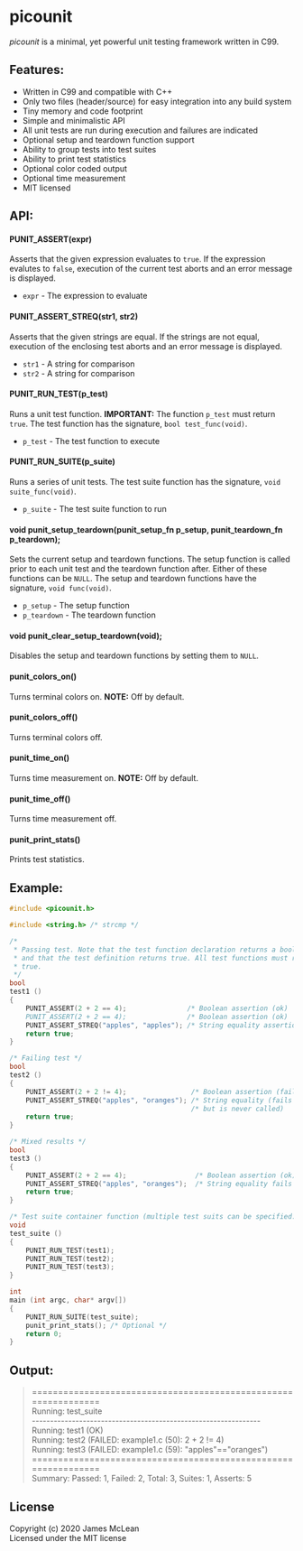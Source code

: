 picounit
========

*picounit* is a minimal, yet powerful unit testing framework written in C99.

Features:
--------

- Written in C99 and compatible with C++
- Only two files (header/source) for easy integration into any build system
- Tiny memory and code footprint
- Simple and minimalistic API
- All unit tests are run during execution and failures are indicated
- Optional setup and teardown function support
- Ability to group tests into test suites
- Ability to print test statistics
- Optional color coded output
- Optional time measurement
- MIT licensed

API:
--------

#### PUNIT_ASSERT(expr)

Asserts that the given expression evaluates to `true`. If the expression 
evalutes to `false`, execution of the current test aborts and an error message 
is displayed.

- `expr` - The expression to evaluate

#### PUNIT_ASSERT_STREQ(str1, str2)

Asserts that the given strings are equal. If the strings are not equal,
execution of the enclosing test aborts and an error message is displayed.

- `str1` - A string for comparison
- `str2` - A string for comparison

#### PUNIT_RUN_TEST(p_test)

Runs a unit test function. **IMPORTANT:** The function `p_test` must return 
`true`. The test function has the signature, `bool test_func(void)`.

- `p_test` - The test function to execute

#### PUNIT_RUN_SUITE(p_suite)

Runs a series of unit tests. The test suite function has the signature,
`void suite_func(void)`.

- `p_suite` - The test suite function to run

#### void punit_setup_teardown(punit_setup_fn p_setup, punit_teardown_fn p_teardown);

Sets the current setup and teardown functions. The setup function is called
prior to each unit test and the teardown function after. Either of these
functions can be `NULL`. The setup and teardown functions have the signature,
`void func(void)`.

- `p_setup` - The setup function
- `p_teardown` - The teardown function

#### void punit_clear_setup_teardown(void);

Disables the setup and teardown functions by setting them to `NULL`.

#### punit_colors_on()

Turns terminal colors on. **NOTE:** Off by default.

#### punit_colors_off()

Turns terminal colors off.

#### punit_time_on()

Turns time measurement on. **NOTE:** Off by default.

#### punit_time_off()

Turns time measurement off.

#### punit_print_stats()

Prints test statistics.

Example:
--------

```C
#include <picounit.h>

#include <string.h> /* strcmp */

/*
 * Passing test. Note that the test function declaration returns a boolean value
 * and that the test definition returns true. All test functions must return 
 * true.
 */
bool
test1 ()
{
    PUNIT_ASSERT(2 + 2 == 4);               /* Boolean assertion (ok)
    PUNIT_ASSERT(2 + 2 == 4);               /* Boolean assertion (ok)         */
    PUNIT_ASSERT_STREQ("apples", "apples"); /* String equality assertion (ok) */
    return true;
}

/* Failing test */
bool
test2 ()
{
    PUNIT_ASSERT(2 + 2 != 4);                /* Boolean assertion (fails) */
    PUNIT_ASSERT_STREQ("apples", "oranges"); /* String equality (fails    */
                                             /* but is never called)      */
    return true;
}

/* Mixed results */
bool
test3 ()
{
    PUNIT_ASSERT(2 + 2 == 4);                 /* Boolean assertion (ok) */
    PUNIT_ASSERT_STREQ("apples", "oranges");  /* String equality fails  */
    return true;
}

/* Test suite container function (multiple test suits can be specified. */
void
test_suite ()
{
    PUNIT_RUN_TEST(test1);
    PUNIT_RUN_TEST(test2);
    PUNIT_RUN_TEST(test3);
}

int
main (int argc, char* argv[])
{
    PUNIT_RUN_SUITE(test_suite);
    punit_print_stats(); /* Optional */
    return 0;
}
```

Output:
--------

> ===============================================================<br/>
> Running: test_suite<br/>
> ---------------------------------------------------------------<br/>
> Running: test1 (OK)<br/>
> Running: test2 (FAILED: example1.c (50): 2 + 2 != 4)<br/>
> Running: test3 (FAILED: example1.c (59): "apples"=="oranges")<br/>
> ===============================================================<br/>
> Summary: Passed: 1, Failed: 2, Total: 3, Suites: 1, Asserts: 5<br/>

## License
Copyright (c) 2020 James McLean<br/>
Licensed under the MIT license
